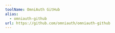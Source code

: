 ```yaml
---
toolName: OmniAuth GitHub
alias:
  - omniauth-github
url: https://github.com/omniauth/omniauth-github
---
```

